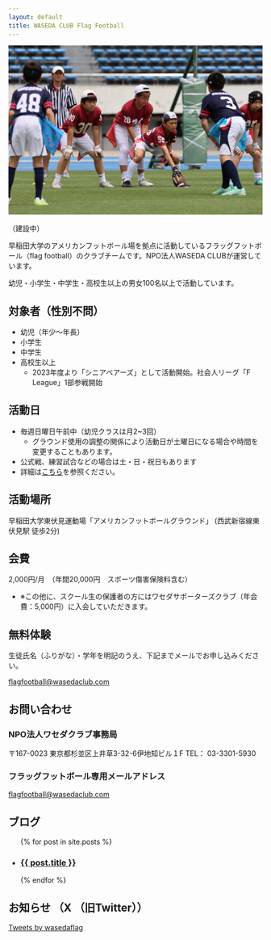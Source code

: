 ```yaml
---
layout: default
title: WASEDA CLUB Flag Football
---
```



<div id="main_visual"><p><img src="assets/images/main_visual_1.jpeg" alt="waseda club flag football"></p></div>


（建設中）

早稲田大学のアメリカンフットボール場を拠点に活動しているフラッグフットボール（flag football）のクラブチームです。NPO法人WASEDA CLUBが運営しています。

幼児・小学生・中学生・高校生以上の男女100名以上で活動しています。


<!-- NPO法人ワセダクラブ フラッグフットボールスクールの活動記録。東京都西東京市東伏見の早稲田大学グランドを中心に幼児・小学生・中学生から大人まで100名以上で活動中 -->



対象者（性別不問）
-------------------

* 幼児（年少～年長）
* 小学生
* 中学生
* 高校生以上
  - 2023年度より「シニアベアーズ」として活動開始。社会人リーグ「F League」1部参戦開始



活動日
---------

* 毎週日曜日午前中（幼児クラスは月2~3回）
  - グラウンド使用の調整の関係により活動日が土曜日になる場合や時間を変更することもあります。
* 公式戦、練習試合などの場合は土・日・祝日もあります
* 詳細は[こちら](/schedule.html)を参照ください。


活動場所
---------

早稲田大学東伏見運動場「アメリカンフットボールグラウンド」
 (西武新宿線東伏見駅 徒歩2分)



会費
---------

2,000円/月　（年間20,000円　スポーツ傷害保険料含む）
  - ※この他に、スクール生の保護者の方にはワセダサポーターズクラブ（年会費：5,000円）に入会していただきます。


無料体験
---------------------------

生徒氏名（ふりがな）・学年を明記のうえ、下記までメールでお申し込みください。

[flagfootball@wasedaclub.com](mailto:flagfootball@wasedaclub.com)



お問い合わせ
----------------------------------------------------

### NPO法人ワセダクラブ事務局
〒167-0023
東京都杉並区上井草3-32-6伊地知ビル１F
TEL： 03-3301-5930

### フラッグフットボール専用メールアドレス
[flagfootball@wasedaclub.com](mailto:flagfootball@wasedaclub.com)


ブログ
-------------------------
<ul>
  {% for post in site.posts %}
    <li>
      <h3><a href="{{ post.url }}">{{ post.title }}</a></h3>
    </li>
  {% endfor %}
</ul>



お知らせ （X （旧Twitter））
-------------------------
<a class="twitter-timeline" href="https://twitter.com/wasedaflag?ref_src=twsrc%5Etfw">Tweets by wasedaflag</a> <script async src="https://platform.twitter.com/widgets.js" charset="utf-8"></script>

